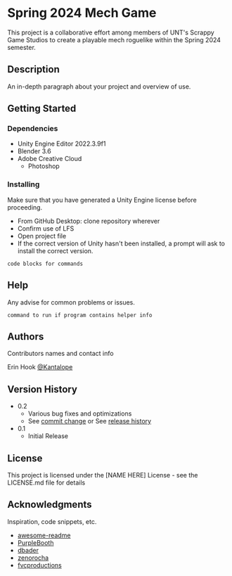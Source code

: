 # Spring 2024 Mech Game

This project is a collaborative effort among members of UNT's Scrappy Game Studios to create a playable mech roguelike within the Spring 2024 semester.

## Description

An in-depth paragraph about your project and overview of use.


## Getting Started

### Dependencies

* Unity Engine Editor 2022.3.9f1
* Blender 3.6
* Adobe Creative Cloud
    * Photoshop

### Installing

Make sure that you have generated a Unity Engine license before proceeding.
* From GitHub Desktop: clone repository wherever
* Confirm use of LFS
* Open project file
* If the correct version of Unity hasn't been installed, a prompt will ask to install the correct version.

```
code blocks for commands
```

## Help

Any advise for common problems or issues.
```
command to run if program contains helper info
```

## Authors

Contributors names and contact info

Erin Hook
[@Kantalope](https://twitter.com/Kantalope3469)

## Version History

* 0.2
    * Various bug fixes and optimizations
    * See [commit change]() or See [release history]()
* 0.1
    * Initial Release

## License

This project is licensed under the [NAME HERE] License - see the LICENSE.md file for details

## Acknowledgments

Inspiration, code snippets, etc.
* [awesome-readme](https://github.com/matiassingers/awesome-readme)
* [PurpleBooth](https://gist.github.com/PurpleBooth/109311bb0361f32d87a2)
* [dbader](https://github.com/dbader/readme-template)
* [zenorocha](https://gist.github.com/zenorocha/4526327)
* [fvcproductions](https://gist.github.com/fvcproductions/1bfc2d4aecb01a834b46)
